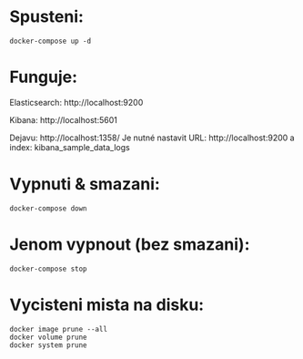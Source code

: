 # Spusteni:

    docker-compose up -d

# Funguje:

Elasticsearch: http://localhost:9200

Kibana: http://localhost:5601

Dejavu: http://localhost:1358/
Je nutné nastavit URL: http://localhost:9200 a index: kibana_sample_data_logs

# Vypnuti & smazani:

    docker-compose down

# Jenom vypnout (bez smazani): 

    docker-compose stop

# Vycisteni mista na disku:

    docker image prune --all
    docker volume prune
    docker system prune
